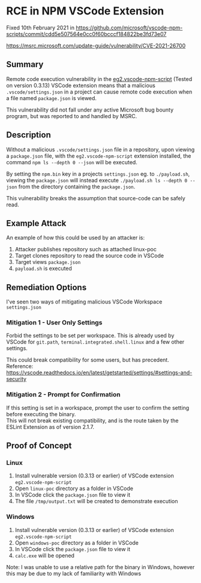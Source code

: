 # RCE in NPM VSCode Extension

Fixed 10th February 2021 in https://github.com/microsoft/vscode-npm-scripts/commit/cdd5e507564e0cc0f60bcccf184822be3fd73e07

https://msrc.microsoft.com/update-guide/vulnerability/CVE-2021-26700

## Summary

Remote code execution vulnerability in the [eg2.vscode-npm-script](https://marketplace.visualstudio.com/items?itemName=eg2.vscode-npm-script)
(Tested on version 0.3.13) VSCode extension means that a malicious `.vscode/settings.json` in a project can cause
remote code execution when a file named `package.json` is viewed.

This vulnerability did not fall under any active Microsoft bug bounty program, but was reported to and handled by MSRC.

## Description

Without a malicious `.vscode/settings.json` file in a repository, upon viewing a `package.json` file, with the
`eg2.vscode-npm-script` extension installed, the command `npm ls --depth 0 --json` will be executed.

By setting the `npm.bin` key in a projects `settings.json` eg. to `./payload.sh`, viewing the `package.json` will
instead execute `./payload.sh ls --depth 0 --json` from the directory containing the `package.json`.

This vulnerability breaks the assumption that source-code can be safely read.

## Example Attack

An example of how this could be used by an attacker is:

1. Attacker publishes repository such as attached linux-poc
2. Target clones repository to read the source code in VSCode
3. Target views `package.json`
4. `payload.sh` is executed


## Remediation Options

I've seen two ways of mitigating malicious VSCode Workspace `settings.json`

### Mitigation 1 - User Only Settings

Forbid the settings to be set per workspace. This is already used by VSCode for `git.path`, `terminal.integrated.shell.linux` and a few other settings.

This could break compatibility for some users, but has precedent.  
Reference: https://vscode.readthedocs.io/en/latest/getstarted/settings/#settings-and-security

### Mitigation 2 - Prompt for Confirmation

If this setting is set in a workspace, prompt the user to confirm the setting before executing the binary.  
This will not break existing compatibility, and is the route taken by the ESLint Extension as of version 2.1.7.

## Proof of Concept

### Linux

1. Install vulnerable version (0.3.13 or earlier) of VSCode extension `eg2.vscode-npm-script`
2. Open `linux-poc` directory as a folder in VSCode
3. In VSCode click the `package.json` file to view it
4. The file `/tmp/output.txt` will be created to demonstrate execution


### Windows

1. Install vulnerable version (0.3.13 or earlier) of VSCode extension `eg2.vscode-npm-script`
2. Open `windows-poc` directory as a folder in VSCode
3. In VSCode click the `package.json` file to view it
4. `calc.exe` will be opened

Note: I was unable to use a relative path for the binary in Windows, however this may be due to my lack of familiarity with Windows
